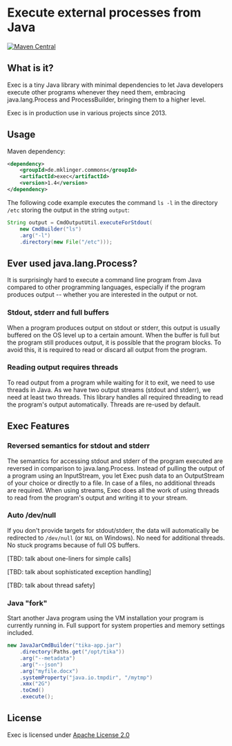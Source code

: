 Execute external processes from Java
====

[![Maven Central](https://img.shields.io/maven-central/v/de.mklinger.commons/exec.svg)](http://search.maven.org/#search%7Cgav%7C1%7Cg%3A%22de.mklinger.commons%22%20AND%20a%3A%22exec%22)


What is it?
--

Exec is a tiny Java library with minimal dependencies to let Java
developers execute other programs whenever they need them, embracing
java.lang.Process and ProcessBuilder, bringing them to a higher level.

Exec is in production use in various projects since 2013.


Usage
--

Maven dependency:

```xml
<dependency>
    <groupId>de.mklinger.commons</groupId>
    <artifactId>exec</artifactId>
    <version>1.4</version>
</dependency>
```

The following code example executes the command ```ls -l``` in the directory
```/etc``` storing the output in the string ```output```:

```java
String output = CmdOutputUtil.executeForStdout(
    new CmdBuilder("ls")
    .arg("-l")
    .directory(new File("/etc")));
```


Ever used java.lang.Process? 
--

It is surprisingly hard to execute a command line program from Java compared
to other programming languages, especially if the program produces output --
whether you are interested in the output or not.

### Stdout, stderr and full buffers

When a program produces output on stdout or stderr, this output is usually
buffered on the OS level up to a certain amount. When the buffer is full
but the program still produces output, it is possible that the program blocks.
To avoid this, it is required to read or discard all output from the program.

### Reading output requires threads

To read output from a program while waiting for it to exit, we need to use
threads in Java. As we have two output streams (stdout and stderr), we need
at least two threads. This library handles all required threading to read
the program's output automatically. Threads are re-used by default.


Exec Features
--

### Reversed semantics for stdout and stderr

The semantics for accessing stdout and stderr of the program executed are 
reversed in comparison to java.lang.Process. Instead of pulling the output
of a program using an InputStream, you let Exec push data to an OutputStream
of your choice or directly to a file. In case of a files, no additional 
threads are required. When using streams, Exec does all the work of using 
threads to read from the program's output and writing it to your stream.

### Auto /dev/null

If you don't provide targets for stdout/stderr, the data will automatically
be redirected to ```/dev/null``` (or ```NUL``` on Windows). No need for
additional threads. No stuck programs because of full OS buffers.

[TBD: talk about one-liners for simple calls]

[TBD: talk about sophisticated exception handling]

[TBD: talk about thread safety]

### Java "fork"

Start another Java program using the VM installation your program is 
currently running in. Full support for system properties and memory settings
included.

```java
new JavaJarCmdBuilder("tika-app.jar")
    .directory(Paths.get("/opt/tika"))
    .arg("--metadata")
    .arg("--json")
    .arg("myfile.docx")
    .systemProperty("java.io.tmpdir", "/mytmp")
    .xmx("2G")
    .toCmd()
    .execute();
```

License
--

Exec is licensed under [Apache License 2.0](https://www.apache.org/licenses/LICENSE-2.0)
